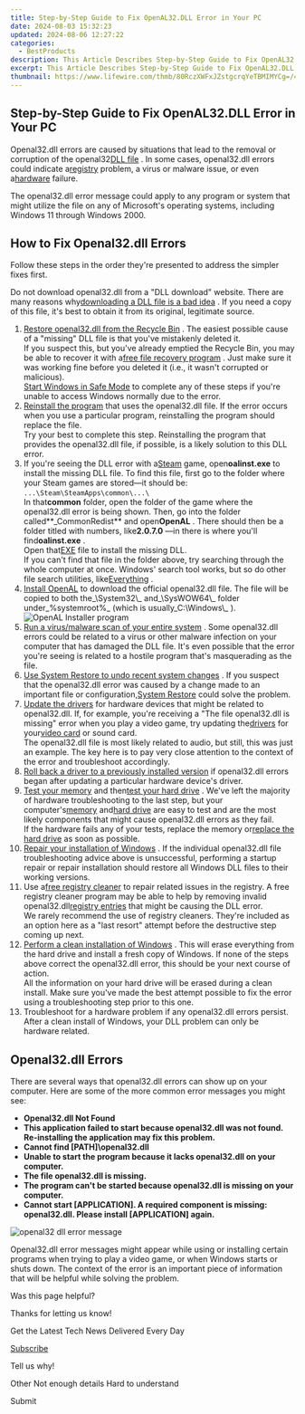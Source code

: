 ```yaml
---
title: Step-by-Step Guide to Fix OpenAL32.DLL Error in Your PC
date: 2024-08-03 15:32:23
updated: 2024-08-06 12:27:22
categories:
  - BestProducts
description: This Article Describes Step-by-Step Guide to Fix OpenAL32.DLL Error in Your PC
excerpt: This Article Describes Step-by-Step Guide to Fix OpenAL32.DLL Error in Your PC
thumbnail: https://www.lifewire.com/thmb/80RczXWFxJZstgcrqYeTBMIMYCg=/400x300/filters:no_upscale():max_bytes(150000):strip_icc():format(webp)/openal32-dll-error-message-577ade9e33b943e285eddc95e5711dac.png
---
```


## Step-by-Step Guide to Fix OpenAL32.DLL Error in Your PC
 Openal32.dll errors are caused by situations that lead to the removal or corruption of the openal32[DLL file](https://www.lifewire.com/what-is-a-dll-file-2625852) . In some cases, openal32.dll errors could indicate a[registry](https://www.lifewire.com/windows-registry-2625992) problem, a virus or malware issue, or even a[hardware](https://www.lifewire.com/computer-hardware-2625895) failure.

 The openal32.dll error message could apply to any program or system that might utilize the file on any of Microsoft's operating systems, including Windows 11 through Windows 2000.

## How to Fix Openal32.dll Errors

 Follow these steps in the order they're presented to address the simpler fixes first.

 Do not download openal32.dll from a "DLL download" website. There are many reasons why[downloading a DLL file is a bad idea](https://www.lifewire.com/important-reasons-not-to-download-dll-files-2624455) . If you need a copy of this file, it's best to obtain it from its original, legitimate source.

1. [Restore openal32.dll from the Recycle Bin](https://www.lifewire.com/how-to-restore-deleted-files-from-the-recycle-bin-2624515) . The easiest possible cause of a "missing" DLL file is that you've mistakenly deleted it.  
 If you suspect this, but you've already emptied the Recycle Bin, you may be able to recover it with a[free file recovery program](https://www.lifewire.com/free-data-recovery-software-tools-2622893) . Just make sure it was working fine before you deleted it (i.e., it wasn't corrupted or malicious).  
[Start Windows in Safe Mode](https://www.lifewire.com/how-do-i-start-windows-in-safe-mode-2624480) to complete any of these steps if you're unable to access Windows normally due to the error.
2. [Reinstall the program](https://www.lifewire.com/what-is-the-proper-way-to-reinstall-a-software-program-2624478) that uses the openal32.dll file. If the error occurs when you use a particular program, reinstalling the program should replace the file.  
 Try your best to complete this step. Reinstalling the program that provides the openal32.dll file, if possible, is a likely solution to this DLL error.
3. If you're seeing the DLL error with a[Steam](https://store.steampowered.com/) game, open**oalinst.exe** to install the missing DLL file. To find this file, first go to the folder where your Steam games are stored—it should be:  
 `...\Steam\SteamApps\common\...\`  
 In that**common** folder, open the folder of the game where the openal32.dll error is being shown. Then, go into the folder called**\_CommonRedist** and open**OpenAL** . There should then be a folder titled with numbers, like**2.0.7.0** —in there is where you'll find**oalinst.exe** .  
 Open that[EXE](https://www.lifewire.com/exe-file-2622732) file to install the missing DLL.  
 If you can't find that file in the folder above, try searching through the whole computer at once. Windows' search tool works, but so do other file search utilities, like[Everything](https://www.voidtools.com/) .
4. [Install OpenAL](https://openal.org/downloads/) to download the official openal32.dll file. The file will be copied to both the_\\System32\\_ and_\\SysWOW64\\_ folder under_%systemroot%_ (which is usually_C:\\Windows\\_ ).  
![OpenAL Installer program](https://www.lifewire.com/thmb/t-Cy9uw1Fd5WOTxMqtuIH07Oj2k=/1500x0/filters:no_upscale():max_bytes(150000):strip_icc():format(webp)/openal32-dll-installer-1f942da1c2ea49fe86d69c07565e597f.png)
5. [Run a virus/malware scan of your entire system](https://www.lifewire.com/properly-scan-your-computer-for-viruses-and-other-malware-2624526) . Some openal32.dll errors could be related to a virus or other malware infection on your computer that has damaged the DLL file. It's even possible that the error you're seeing is related to a hostile program that's masquerading as the file.
6. [Use System Restore to undo recent system changes](https://www.lifewire.com/how-to-use-system-restore-in-windows-2626131) . If you suspect that the openal32.dll error was caused by a change made to an important file or configuration,[System Restore](https://www.lifewire.com/what-is-system-restore-2626022) could solve the problem.
7. [Update the drivers](https://www.lifewire.com/how-to-update-drivers-in-windows-2619214) for hardware devices that might be related to openal32.dll. If, for example, you're receiving a "The file openal32.dll is missing" error when you play a video game, try updating the[drivers](https://www.lifewire.com/what-is-a-device-driver-2625796) for your[video card](https://www.lifewire.com/what-is-a-video-card-2618161) or sound card.  
 The openal32.dll file is most likely related to audio, but still, this was just an example. The key here is to pay very close attention to the context of the error and troubleshoot accordingly.
8. [Roll back a driver to a previously installed version](https://www.lifewire.com/how-to-roll-back-a-driver-in-windows-2619217) if openal32.dll errors began after updating a particular hardware device's driver.
9. [Test your memory](https://www.lifewire.com/free-memory-test-programs-2626178) and then[test your hard drive](https://www.lifewire.com/free-hard-drive-testing-programs-2626183) . We've left the majority of hardware troubleshooting to the last step, but your computer's[memory](https://www.lifewire.com/what-is-random-access-memory-ram-2618159) and[hard drive](https://www.lifewire.com/what-is-a-hard-disk-drive-2618152) are easy to test and are the most likely components that might cause openal32.dll errors as they fail.  
 If the hardware fails any of your tests, replace the memory or[replace the hard drive](https://www.lifewire.com/how-to-replace-a-hard-drive-2626200) as soon as possible.
10. [Repair your installation of Windows](https://www.lifewire.com/how-do-i-automatically-repair-windows-problems-2624907) . If the individual openal32.dll file troubleshooting advice above is unsuccessful, performing a startup repair or repair installation should restore all Windows DLL files to their working versions.
11. Use a[free registry cleaner](https://www.lifewire.com/free-registry-cleaners-2626176) to repair related issues in the registry. A free registry cleaner program may be able to help by removing invalid openal32.dll[registry entries](https://www.lifewire.com/what-is-a-registry-key-2625999) that might be causing the DLL error.  
 We rarely recommend the use of registry cleaners. They're included as an option here as a "last resort" attempt before the destructive step coming up next.
12. [Perform a clean installation of Windows](https://www.lifewire.com/how-to-clean-install-windows-2624904) . This will erase everything from the hard drive and install a fresh copy of Windows. If none of the steps above correct the openal32.dll error, this should be your next course of action.  
 All the information on your hard drive will be erased during a clean install. Make sure you've made the best attempt possible to fix the error using a troubleshooting step prior to this one.
13. Troubleshoot for a hardware problem if any openal32.dll errors persist. After a clean install of Windows, your DLL problem can only be hardware related.

## Openal32.dll Errors

 There are several ways that openal32.dll errors can show up on your computer. Here are some of the more common error messages you might see:

* **Openal32.dll Not Found**
* **This application failed to start because openal32.dll was not found. Re-installing the application may fix this problem.**
* **Cannot find \[PATH\]\\openal32.dll**
* **Unable to start the program because it lacks openal32.dll on your computer.**
* **The file openal32.dll is missing.**
* **The program can't be started because openal32.dll is missing on your computer.**
* **Cannot start \[APPLICATION\]. A required component is missing: openal32.dll. Please install \[APPLICATION\] again.**

![openal32 dll error message](https://www.lifewire.com/thmb/5vnDmvSxP4_8A4TipB8Vq8ZGDCo=/1500x0/filters:no_upscale():max_bytes(150000):strip_icc():format(webp)/openal32-dll-error-message-3da06e8a84994ae487fc100460493621.png)

 Openal32.dll error messages might appear while using or installing certain programs when trying to play a video game, or when Windows starts or shuts down. The context of the error is an important piece of information that will be helpful while solving the problem.

Was this page helpful?

Thanks for letting us know!

 Get the Latest Tech News Delivered Every Day

[Subscribe](https://www.lifewire.com/#)

Tell us why!

 Other  Not enough details  Hard to understand

 Submit

<ins class="adsbygoogle"
     style="display:block"
     data-ad-format="autorelaxed"
     data-ad-client="ca-pub-7571918770474297"
     data-ad-slot="1223367746"></ins>



<ins class="adsbygoogle"
     style="display:block"
     data-ad-client="ca-pub-7571918770474297"
     data-ad-slot="8358498916"
     data-ad-format="auto"
     data-full-width-responsive="true"></ins>
